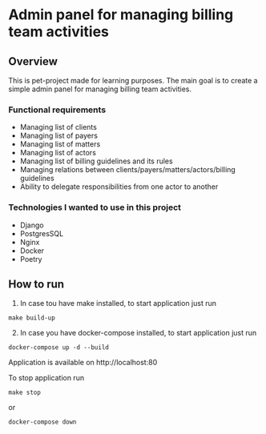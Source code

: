 # Admin panel for managing billing team activities

## Overview

This is pet-project made for learning purposes. The main goal is to create a simple admin panel for managing billing
team activities.

### Functional requirements

- Managing list of clients
- Managing list of payers
- Managing list of matters
- Managing list of actors
- Managing list of billing guidelines and its rules
- Managing relations between clients/payers/matters/actors/billing guidelines
- Ability to delegate responsibilities from one actor to another

### Technologies I wanted to use in this project

- Django
- PostgresSQL
- Nginx
- Docker
- Poetry

## How to run
1. In case tou have make installed, to start application just run
```shell
make build-up
```
2. In case you have docker-compose installed, to start application just run
```shell
docker-compose up -d --build
```
Application is available on http://localhost:80

To stop application run
```shell
make stop
```
or
```shell
docker-compose down
```
